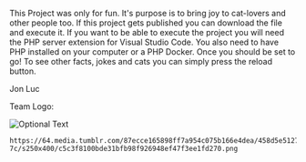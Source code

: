 This Project was only for fun.
It's purpose is to bring joy to cat-lovers and other people too.
If this project gets published you can download the file  and execute it.
If you want to be able to execute the project you will need the PHP server extension for Visual Studio Code.
You also need to have PHP installed on your computer or a PHP Docker.
Once you should be set to go!
To see other facts, jokes and cats you can simply press the reload button.

Jon
Luc


Team Logo:

![Optional Text](https://64.media.tumblr.com/87ecce165898ff7a954c075b166e4dea/458d5e5127d14578-7c/s250x400/c5c3f8100bde31bfb98f926948ef47f3ee1fd270.png)

```
https://64.media.tumblr.com/87ecce165898ff7a954c075b166e4dea/458d5e5127d14578-7c/s250x400/c5c3f8100bde31bfb98f926948ef47f3ee1fd270.png
```
